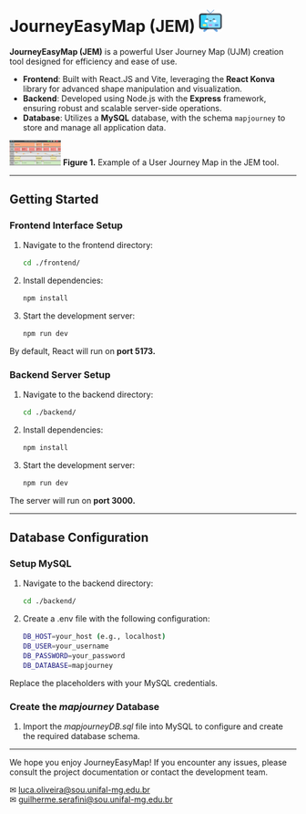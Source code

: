 # **JourneyEasyMap (JEM)** <img src="https://raw.githubusercontent.com/GuilhermeHenq/Journey-map/refs/heads/main/frontend/src/assets/mascote.png" width="40px"></img>

**JourneyEasyMap (JEM)** is a powerful User Journey Map (UJM) creation tool designed for efficiency and ease of use.

- **Frontend**: Built with React.JS and Vite, leveraging the **React Konva** library for advanced shape manipulation and visualization.  
- **Backend**: Developed using Node.js with the **Express** framework, ensuring robust and scalable server-side operations.  
- **Database**: Utilizes a **MySQL** database, with the schema `mapjourney` to store and manage all application data.

<img src="https://raw.githubusercontent.com/luca-ferro/images/refs/heads/main/WhatsApp%20Image%202024-12-04%20at%2020.08.09.jpeg" width="90px"></img>
<b>Figure 1.</b> Example of a User Journey Map in the JEM tool.

---

## **Getting Started**

### **Frontend Interface Setup**
1. Navigate to the frontend directory:  
   ```bash
   cd ./frontend/
2. Install dependencies:  
   ```bash
   npm install
3. Start the development server:  
   ```bash
   npm run dev
By default, React will run on <b>port 5173.</b>

### **Backend Server Setup**
1. Navigate to the backend directory:  
   ```bash
   cd ./backend/
2. Install dependencies:  
   ```bash
   npm install
3. Start the development server:  
   ```bash
   npm run dev
The server will run on <b>port 3000.</b>

---

## Database Configuration
### **Setup MySQL**
1. Navigate to the backend directory:  
   ```bash
   cd ./backend/
2. Create a .env file with the following configuration:  
   ```bash
   DB_HOST=your_host (e.g., localhost)
   DB_USER=your_username
   DB_PASSWORD=your_password
   DB_DATABASE=mapjourney
Replace the placeholders with your MySQL credentials.

### **Create the <i>mapjourney</i> Database**
1. Import the <i>mapjourneyDB.sql</i> file into MySQL to configure and create the required database schema.

---

We hope you enjoy JourneyEasyMap! If you encounter any issues, please consult the project documentation or contact the development team.

✉ luca.oliveira@sou.unifal-mg.edu.br<br>
✉ guilherme.serafini@sou.unifal-mg.edu.br

